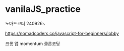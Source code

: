 # vanilaJS_practice

노마드코더
240926~

https://nomadcoders.co/javascript-for-beginners/lobby

크롬 앱 momentum 클론코딩
